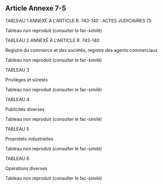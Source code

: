 Article Annexe 7-5
----
TABLEAU 1 ANNEXÉ À L'ARTICLE R. 743-140 : ACTES JUDICIAIRES (1)

Tableau non reproduit (consulter le fac-similé)

TABLEAU 2 ANNEXÉ À L'ARTICLE R. 743-140

Registre du commerce et des sociétés, registre des agents commerciaux

Tableau non reproduit (consulter le fac-similé)


TABLEAU 3

Privilèges et sûretés

Tableau non reproduit (consulter le fac-similé)


TABLEAU 4

Publicités diverses

Tableau non reproduit (consulter le fac-similé)


TABLEAU 5

Propriétés industrielles

Tableau non reproduit (consulter le fac-similé)


TABLEAU 6

Opérations diverses

Tableau non reproduit (consulter le fac-similé)
